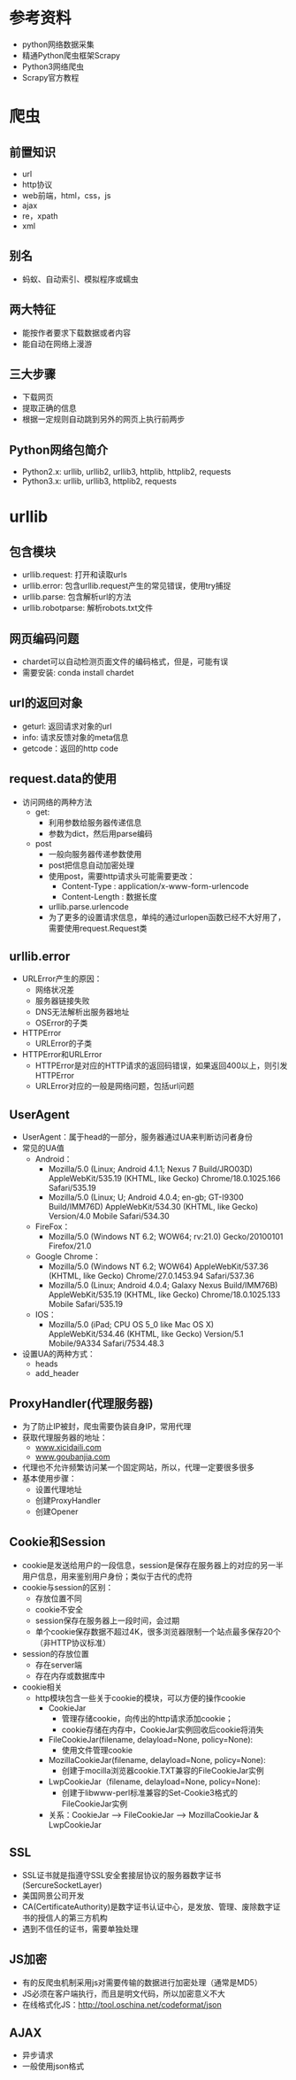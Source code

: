# 参考资料
- python网络数据采集
- 精通Python爬虫框架Scrapy
- Python3网络爬虫
- Scrapy官方教程

# 爬虫
## 前置知识
- url
- http协议
- web前端，html，css，js
- ajax
- re，xpath
- xml
## 别名
- 蚂蚁、自动索引、模拟程序或蠕虫
## 两大特征
- 能按作者要求下载数据或者内容
- 能自动在网络上漫游
## 三大步骤
- 下载网页
- 提取正确的信息
- 根据一定规则自动跳到另外的网页上执行前两步
## Python网络包简介
- Python2.x: urllib, urllib2, urllib3, httplib, httplib2, requests
- Python3.x: urllib, urllib3, httplib2, requests

# urllib
## 包含模块
- urllib.request: 打开和读取urls
- urllib.error: 包含urllib.request产生的常见错误，使用try捕捉
- urllib.parse: 包含解析url的方法
- urllib.robotparse: 解析robots.txt文件
## 网页编码问题
- chardet可以自动检测页面文件的编码格式，但是，可能有误
- 需要安装: conda install chardet
## url的返回对象
- geturl: 返回请求对象的url
- info: 请求反馈对象的meta信息
- getcode：返回的http code
## request.data的使用
- 访问网络的两种方法
    - get:
        - 利用参数给服务器传递信息
        - 参数为dict，然后用parse编码
    - post
        - 一般向服务器传递参数使用
        - post把信息自动加密处理
        - 使用post，需要http请求头可能需要更改：
            - Content-Type : application/x-www-form-urlencode
            - Content-Length : 数据长度
        - urllib.parse.urlencode
        - 为了更多的设置请求信息，单纯的通过urlopen函数已经不大好用了，需要使用request.Request类
## urllib.error
- URLError产生的原因：
    - 网络状况差
    - 服务器链接失败
    - DNS无法解析出服务器地址
    - OSError的子类
- HTTPError
    - URLError的子类
- HTTPError和URLError
    - HTTPError是对应的HTTP请求的返回码错误，如果返回400以上，则引发HTTPError
    - URLError对应的一般是网络问题，包括url问题
## UserAgent
- UserAgent：属于head的一部分，服务器通过UA来判断访问者身份
- 常见的UA值
    - Android：
        - Mozilla/5.0 (Linux; Android 4.1.1; Nexus 7 Build/JRO03D) AppleWebKit/535.19 (KHTML, like Gecko) Chrome/18.0.1025.166 Safari/535.19
        - Mozilla/5.0 (Linux; U; Android 4.0.4; en-gb; GT-I9300 Build/IMM76D) AppleWebKit/534.30 (KHTML, like Gecko) Version/4.0 Mobile Safari/534.30       
    - FireFox：
        - Mozilla/5.0 (Windows NT 6.2; WOW64; rv:21.0) Gecko/20100101 Firefox/21.0
    - Google Chrome：
        - Mozilla/5.0 (Windows NT 6.2; WOW64) AppleWebKit/537.36 (KHTML, like Gecko) Chrome/27.0.1453.94 Safari/537.36
        - Mozilla/5.0 (Linux; Android 4.0.4; Galaxy Nexus Build/IMM76B) AppleWebKit/535.19 (KHTML, like Gecko) Chrome/18.0.1025.133 Mobile Safari/535.19
    - IOS：
        - Mozilla/5.0 (iPad; CPU OS 5_0 like Mac OS X) AppleWebKit/534.46 (KHTML, like Gecko) Version/5.1 Mobile/9A334 Safari/7534.48.3
- 设置UA的两种方式：
    - heads
    - add_header
## ProxyHandler(代理服务器)
- 为了防止IP被封，爬虫需要伪装自身IP，常用代理
- 获取代理服务器的地址：
    - www.xicidaili.com
    - www.goubanjia.com
- 代理也不允许频繁访问某一个固定网站，所以，代理一定要很多很多
- 基本使用步骤：
    - 设置代理地址
    - 创建ProxyHandler
    - 创建Opener
## Cookie和Session
- cookie是发送给用户的一段信息，session是保存在服务器上的对应的另一半用户信息，用来鉴别用户身份；类似于古代的虎符
- cookie与session的区别：
    - 存放位置不同
    - cookie不安全
    - session保存在服务器上一段时间，会过期
    - 单个cookie保存数据不超过4K，很多浏览器限制一个站点最多保存20个（非HTTP协议标准）
- session的存放位置
    - 存在server端
    - 存在内存或数据库中
- cookie相关
    - http模块包含一些关于cookie的模块，可以方便的操作cookie
        - CookieJar
            - 管理存储cookie，向传出的http请求添加cookie；
            - cookie存储在内存中，CookieJar实例回收后cookie将消失
        - FileCookieJar(filename, delayload=None, policy=None):
            - 使用文件管理cookie
        - MozillaCookieJar(filename, delayload=None, policy=None):
            - 创建于mocilla浏览器cookie.TXT兼容的FileCookieJar实例
        - LwpCookieJar（filename, delayload=None, policy=None):
            - 创建于libwww-perl标准兼容的Set-Cookie3格式的FileCookieJar实例
        - 关系：CookieJar --> FileCookieJar --> MozillaCookieJar & LwpCookieJar
## SSL
- SSL证书就是指遵守SSL安全套接层协议的服务器数字证书(SercureSocketLayer)
- 美国网景公司开发
- CA(CertificateAuthority)是数字证书认证中心，是发放、管理、废除数字证书的授信人的第三方机构
- 遇到不信任的证书，需要单独处理
## JS加密
- 有的反爬虫机制采用js对需要传输的数据进行加密处理（通常是MD5）
- JS必须在客户端执行，而且是明文代码，所以加密意义不大
- 在线格式化JS：http://tool.oschina.net/codeformat/json
## AJAX
- 异步请求
- 一般使用json格式

